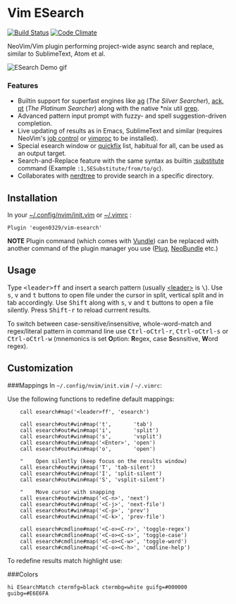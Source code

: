 # Vim ESearch

[![Build Status](https://travis-ci.org/eugen0329/vim-esearch.svg?branch=master)](https://travis-ci.org/eugen0329/vim-esearch)
[![Code Climate](https://codeclimate.com/github/eugen0329/vim-esearch/badges/gpa.svg)](https://codeclimate.com/github/eugen0329/vim-esearch)

NeoVim/Vim plugin performing project-wide async search and replace, similar to
SublimeText, Atom et al.

![ESearch Demo gif](https://github.com/eugen0329/vim-esearch/blob/master/.github/demo.gif)

### Features
* Builtin support for superfast engines like
[ag](https://github.com/ggreer/the_silver_searcher#installing) (_The Silver Searcher_),
[ack](http://beyondgrep.com/install/),
[pt](https://github.com/monochromegane/the_platinum_searcher#installation) (_The Platinum Searcher_) along with the
native \*nix util [grep](http://linux.die.net/man/1/grep).
* Advanced pattern input prompt with fuzzy- and spell suggestion-driven completion.
* Live updating of results as in Emacs, SublimeText and similar (requires NeoVim's [job control](https://neovim.io/doc/user/job_control.html) or [vimproc](https://github.com/Shougo/vimproc.vim#install) to be installed).
* Special esearch window or [quickfix](https://neovim.io/doc/user/quickfix.html#quickfix) list, habitual for all, can be used as an output target.
* Search-and-Replace feature with the same syntax as builtin [:substitute](https://neovim.io/doc/user/change.html#:substitute) command (Example `:1,5ESubstitute/from/to/gc`).
* Collaborates with [nerdtree](https://github.com/scrooloose/nerdtree#intro) to provide search in a specific directory.

## Installation

In your [~/.config/nvim/init.vim](https://neovim.io/doc/user/starting.html#vimrc) or  [~/.vimrc](http://vimdoc.sourceforge.net/htmldoc/starting.html#.vimrc) :
```vim
Plugin 'eugen0329/vim-esearch'
```

**NOTE**
Plugin command (which comes with [Vundle](https://github.com/VundleVim/Vundle.vim)) can be replaced with 
another command of the plugin manager you use ([Plug](https://github.com/junegunn/vim-plug#installation),
[NeoBundle](https://github.com/Shougo/neobundle.vim#1-install-neobundle) etc.)

## Usage

Type <kbd>\<leader></kbd><kbd>f</kbd><kbd>f</kbd> and insert a search pattern (usually [\<leader>](https://neovim.io/doc/user/map.html#mapleader) is <kbd>\\</kbd>).
Use <kbd>s</kbd>, <kbd>v</kbd> and <kbd>t</kbd> buttons to open file under the
cursor in split, vertical split and in tab accordingly. Use <kbd>Shift</kbd>
along with <kbd>s</kbd>, <kbd>v</kbd> and <kbd>t</kbd> buttons to open a file silently. Press <kbd>Shift-r</kbd> to reload
currrent results.

To switch between case-sensitive/insensitive, whole-word-match and regex/literal pattern in command
line use <kbd>Ctrl-o</kbd><kbd>Ctrl-r</kbd>, <kbd>Ctrl-o</kbd><kbd>Ctrl-s</kbd> or <kbd>Ctrl-o</kbd><kbd>Ctrl-w</kbd> (mnemonics is set **O**ption: **R**egex,
case **S**esnsitive, **W**ord regex).

## Customization

###Mappings
In `~/.config/nvim/init.vim` / `~/.vimrc`:

Use the following functions to redefine default mappings:

```vim
    call esearch#map('<leader>ff', 'esearch')

    call esearch#out#win#map('t',       'tab')
    call esearch#out#win#map('i',       'split')
    call esearch#out#win#map('s',       'vsplit')
    call esearch#out#win#map('<Enter>', 'open')
    call esearch#out#win#map('o',       'open')

    "    Open silently (keep focus on the results window)
    call esearch#out#win#map('T', 'tab-silent')
    call esearch#out#win#map('I', 'split-silent')
    call esearch#out#win#map('S', 'vsplit-silent')

    "    Move cursor with snapping
    call esearch#out#win#map('<C-n>', 'next')
    call esearch#out#win#map('<C-j>', 'next-file')
    call esearch#out#win#map('<C-p>', 'prev')
    call esearch#out#win#map('<C-k>', 'prev-file')

    call esearch#cmdline#map('<C-o><C-r>', 'toggle-regex')
    call esearch#cmdline#map('<C-o><C-s>', 'toggle-case')
    call esearch#cmdline#map('<C-o><C-w>', 'toggle-word')
    call esearch#cmdline#map('<C-o><C-h>', 'cmdline-help')
```

To redefine results match highlight use:

###Colors

```vim
hi ESearchMatch ctermfg=black ctermbg=white guifg=#000000 guibg=#E6E6FA
```
